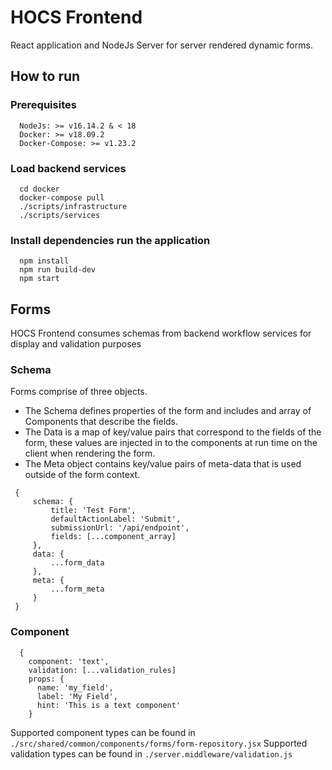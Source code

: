 # HOCS Frontend
React application and NodeJs Server for server rendered dynamic forms.
## How to run
### Prerequisites
```
  NodeJs: >= v16.14.2 & < 18
  Docker: >= v18.09.2
  Docker-Compose: >= v1.23.2
```
### Load backend services
```
  cd docker
  docker-compose pull
  ./scripts/infrastructure
  ./scripts/services
```
### Install dependencies run the application
```
  npm install
  npm run build-dev
  npm start
```

## Forms
HOCS Frontend consumes schemas from backend workflow services for display and validation purposes

### Schema
Forms comprise of three objects. 
- The Schema defines properties of the form and includes and array of Components that describe the fields. 
- The Data is a map of key/value pairs that correspond to the fields of the form, these values are injected in to the components at run time on the client when rendering the form. 
- The Meta object contains key/value pairs of meta-data that is used outside of the form context.
```
 {
     schema: {
         title: 'Test Form',
         defaultActionLabel: 'Submit',
         submissionUrl: '/api/endpoint',
         fields: [...component_array]
     },
     data: {
         ...form_data
     },
     meta: {
         ...form_meta
     }
 }
```
### Component
```
  {
    component: 'text',
    validation: [...validation_rules]
    props: {
      name: 'my_field',
      label: 'My Field',
      hint: 'This is a text component'
    }
```
Supported component types can be found in `./src/shared/common/components/forms/form-repository.jsx`
Supported validation types can be found in `./server.middleware/validation.js`

